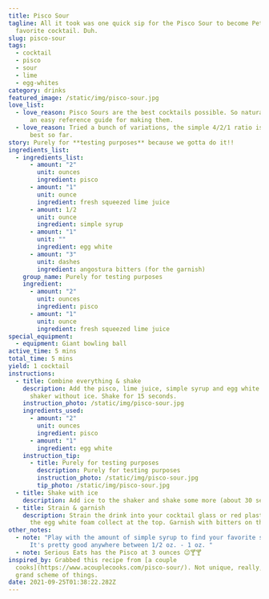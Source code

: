 ```yaml
---
title: Pisco Sour
tagline: All it took was one quick sip for the Pisco Sour to become Peter's
  favorite cocktail. Duh.
slug: pisco-sour
tags:
  - cocktail
  - pisco
  - sour
  - lime
  - egg-whites
category: drinks
featured_image: /static/img/pisco-sour.jpg
love_list:
  - love_reason: Pisco Sours are the best cocktails possible. So naturally we need
      an easy reference guide for making them.
  - love_reason: Tried a bunch of variations, the simple 4/2/1 ratio is simply the
      best so far.
story: Purely for **testing purposes** because we gotta do it!!
ingredients_list:
  - ingredients_list:
      - amount: "2"
        unit: ounces
        ingredient: pisco
      - amount: "1"
        unit: ounce
        ingredient: fresh squeezed lime juice
      - amount: 1/2
        unit: ounce
        ingredient: simple syrup
      - amount: "1"
        unit: ""
        ingredient: egg white
      - amount: "3"
        unit: dashes
        ingredient: angostura bitters (for the garnish)
    group_name: Purely for testing purposes
    ingredient:
      - amount: "2"
        unit: ounces
        ingredient: pisco
      - amount: "1"
        unit: ounce
        ingredient: fresh squeezed lime juice
special_equipment:
  - equipment: Giant bowling ball
active_time: 5 mins
total_time: 5 mins
yield: 1 cocktail
instructions:
  - title: Combine everything & shake
    description: Add the pisco, lime juice, simple syrup and egg white to a cocktail
      shaker without ice. Shake for 15 seconds.
    instruction_photo: /static/img/pisco-sour.jpg
    ingredients_used:
      - amount: "2"
        unit: ounces
        ingredient: pisco
      - amount: "1"
        ingredient: egg white
    instruction_tip:
      - title: Purely for testing purposes
        description: Purely for testing purposes
        instruction_photo: /static/img/pisco-sour.jpg
        tip_photo: /static/img/pisco-sour.jpg
  - title: Shake with ice
    description: Add ice to the shaker and shake some more (about 30 seconds).
  - title: Strain & garnish
    description: Strain the drink into your cocktail glass or red plastic cup. Watch
      the egg white foam collect at the top. Garnish with bitters on the foam.
other_notes:
  - note: "Play with the amount of simple syrup to find your favorite sweet spot.
      It's pretty good anywhere between 1/2 oz. - 1 oz. "
  - note: Serious Eats has the Pisco at 3 ounces 😉🍸🍸
inspired_by: Grabbed this recipe from [a couple
  cooks](https://www.acouplecooks.com/pisco-sour/). Not unique, really, in the
  grand scheme of things.
date: 2021-09-25T01:38:22.282Z
---
```

